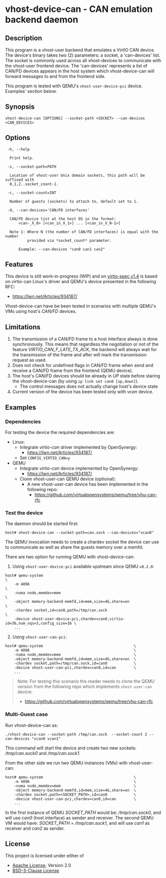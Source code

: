 # vhost-device-can - CAN emulation backend daemon

## Description
This program is a vhost-user backend that emulates a VirtIO CAN device.
The device's binary takes two (2) parameters:  a socket, a 'can-devices' list.
The socket is commonly used across all vhost-devices to communicate with
the vhost-user frontend device. The 'can-devices' represents a list of
CAN/FD devices appears in the host system which vhost-device-can will 
forward messages to and from the frontend side.

This program is tested with QEMU's `vhost-user-device-pci` device.
Examples' section below.

## Synopsis

```
vhost-device-can [OPTIONS] --socket-path <SOCKET> --can-devices <CAN_DEVICES>
```

## Options
```text
 -h, --help

  Print help.

 -s, --socket-path=PATH

  Location of vhost-user Unix domain sockets, this path will be suffixed with
  0,1,2..socket_count-1.

 -c, --socket-count=INT

  Number of guests (sockets) to attach to, default set to 1.

 -d, --can-devices='CAN/FD interfaces'

  CAN/FD device list at the host OS in the format:
      <can-_X_0> [<can_in_X_1>] ... [<can_in_X_N-1>]

  Note 1: Where N (the number of CAN/FD interfaces) is equal with the number
          provided via *socket_count* parameter.

      Example: --can-devices "can0 can1 can2"
```

## Features
This device is still work-in-progress (WIP) and on [virtio-spec v1.4](https://github.com/oasis-tcs/virtio-spec/blob/virtio-1.4/device-types/can/) is based
on virtio-can Linux's driver and QEMU's device presented in the following RFC:
- https://lwn.net/Articles/934187/ 

Vhost-device-can have be been tested in scenarios with multiple QEMU's VMs using
host's *CAN/FD* devices.

## Limitations

1) The transmission of a CAN/FD frame to a host interface always is done
   synchronously. This means that regardless the negotiation or not of the
   feature *VIRTIO_CAN_F_LATE_TX_ACK*, the backend will always wait for the
   transmission of the frame and after will mark the transmission request
   as used.
2) Does not check for undefined flags in CAN/FD frame when send and receive
   a CAN/FD frame from the frontend (QEMU device).
3) The host's CAN/FD devices should be already in *UP* state before staring
   the vhost-device-can (by using `ip link set can0 [up,down]`).
   - The control messages does not actually change host's device state
4) Current version of the device has been tested only with *vcan* device.

## Examples

### Dependencies
For testing the device the required dependencies are:
- Linux:
    - Integrate *virtio-can* driver implemented by OpenSynergy:
        - https://lwn.net/Articles/934187/
    - Set `CONFIG_VIRTIO_CAN=y`
- QEMU
    - Integrate *virtio-can* device implemented by OpenSynergy:
        - https://lwn.net/Articles/934187/
    - Clone vhost-user-can QEMU device (optional):
        - A new vhost-user-can device has been implemented in the following repo:
            - https://github.com/virtualopensystems/qemu/tree/vhu-can-rfc

### Test the device

The daemon should be started first:
```shell
host# vhost-device-can --socket-path=can.sock --can-devices="vcan0"
```

The QEMU invocation needs to create a chardev socket the device can
use to communicate as well as share the guests memory over a memfd.

There are two option for running QEMU with vhost-device-can:
1) Using `vhost-user-device-pci` available upstream since QEMU `v8.2.0`:
```text
host# qemu-system                                                                    \
    -m 4096                                                                          \
    -numa node,memdev=mem                                                            \
    -object memory-backend-memfd,id=mem,size=4G,share=on                             \
    -chardev socket,id=can0,path=/tmp/can.sock                                       \
    -device vhost-user-device-pci,chardev=can0,virtio-id=36,num_vqs=3,config_size=16 \
    ...
```
2) Using `vhost-user-can-pci`:
```text
host# qemu-system                                         \
    -m 4096                                               \
    -numa node,memdev=mem                                 \
    -object memory-backend-memfd,id=mem,size=4G,share=on  \
    -chardev socket,path=/tmp/can.sock,id=can0            \
    -device vhost-user-can-pci,chardev=can0,id=can        \
    ...
```

> Note: For testing this scenario the reader needs to clone the QEMU version
>       from the following repo which implements `vhost-user-can` device:
> - https://github.com/virtualopensystems/qemu/tree/vhu-can-rfc

### Multi-Guest case

Run vhost-device-can as:
```text
./vhost-device-can --socket-path /tmp/can.sock  --socket-count 2 --can-devices "vcan0 vcan1"
```
This command will start the device and create two new sockets: */tmp/can.sock0* and */tmp/can.sock1*.

From the other side we run two QEMU instances (VMs) with vhost-user-can:
```text
host# qemu-system                                         \
    -m 4096                                               \
    -numa node,memdev=mem                                 \
    -object memory-backend-memfd,id=mem,size=4G,share=on  \
    -chardev socket,path=<SOCKET_PATH>,id=can0            \
    -device vhost-user-can-pci,chardev=can0,id=can        \
    ...
```
In the first instance of QEMU *SOCKET_PATH* would be: */tmp/can.sock0*,
and will use *can0* (host interface) as sender and receiver. The second
QEMU VM would have: *SOCKET_PATH* = */tmp/can.sock1*, and will use *can1*
as receiver and *can2* as sender.

## License

This project is licensed under either of

- [Apache License](http://www.apache.org/licenses/LICENSE-2.0), Version 2.0
- [BSD-3-Clause License](https://opensource.org/licenses/BSD-3-Clause)
